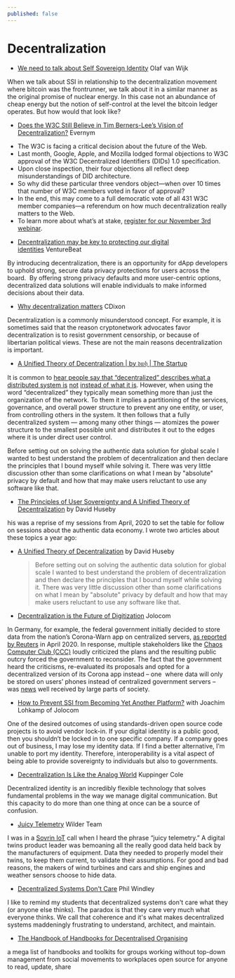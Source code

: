 ```yaml
---
published: false
---
```


# Decentralization
* [We need to talk about Self Sovereign Identity](https://medium.com/coinmonks/we-need-to-talk-about-self-sovereign-identity-2f741eda2591) Olaf van Wijk

When we talk about SSI in relationship to the decentralization movement where bitcoin was the frontrunner, we talk about it in a similar manner as the original promise of nuclear energy. In this case not an abundance of cheap energy but the notion of self-control at the level the bitcoin ledger operates. But how would that look like?

* [Does the W3C Still Believe in Tim Berners-Lee’s Vision of Decentralization?](https://www.evernym.com/blog/w3c-vision-of-decentralization/) Evernym

- The W3C is facing a critical decision about the future of the Web.
- Last month, Google, Apple, and Mozilla lodged formal objections to W3C approval of the W3C Decentralized Identifiers (DIDs) 1.0 specification.
- Upon close inspection, their four objections all reflect deep misunderstandings of DID architecture.
- So why did these particular three vendors object—when over 10 times that number of W3C members voted in favor of approval?
- In the end, this may come to a full democratic vote of all 431 W3C member companies—a referendum on how much decentralization really matters to the Web.
- To learn more about what’s at stake, [register for our November 3rd webinar](https://www.evernym.com/blog/w3c-vision-of-decentralization/%23webinar).
* [Decentralization may be key to protecting our digital identities](https://venturebeat.com/2021/11/06/decentralization-may-be-key-to-protecting-our-digital-identities/) VentureBeat

By introducing decentralization, there is an opportunity for dApp developers to uphold strong, secure data privacy protections for users across the board.  By offering strong privacy defaults and more user-centric options, decentralized data solutions will enable individuals to make informed decisions about their data.
* [Why decentralization matters](https://cdixon.org/2018/02/18/why-decentralization-matters) CDixon

Decentralization is a commonly misunderstood concept. For example, it is sometimes said that the reason cryptonetwork advocates favor decentralization is to resist government censorship, or because of libertarian political views. These are not the main reasons decentralization is important.

* [A Unified Theory of Decentralization | by 𝔡𝔴𝔥 | The Startup](https://medium.com/swlh/a-unified-theory-of-decentralization-151d6f39e38?sk%3Db2a71917dcb5ce948196887c7ff48fde)

It is common to [hear people say that “decentralized” describes what a distributed system is](https://medium.com/@jaygraber/decentralized-social-networks-e5a7a2603f53) [not](https://medium.com/@jaygraber/decentralized-social-networks-e5a7a2603f53) [instead of what it is](https://medium.com/@jaygraber/decentralized-social-networks-e5a7a2603f53). However, when using the word “decentralized” they typically mean something more than just the organization of the network. To them it implies a partitioning of the services, governance, and overall power structure to prevent any one entity, or user, from controlling others in the system. It then follows that a fully decentralized system — among many other things — atomizes the power structure to the smallest possible unit and distributes it out to the edges where it is under direct user control.

Before setting out on solving the authentic data solution for global scale I wanted to best understand the problem of decentralization and then declare the principles that I bound myself while solving it. There was very little discussion other than some clarifications on what I mean by "absolute" privacy by default and how that may make users reluctant to use any software like that.

* [The Principles of User Sovereignty and A Unified Theory of Decentralization](https://iiw.idcommons.net/2A/_The_Principles_of_User_Sovereignty_and_A_Unified_Theory_of_Decentralization) by David Huseby

his was a reprise of my sessions from April, 2020 to set the table for follow on sessions about the authentic data economy. I wrote two articles about these topics a year ago:
* [A Unified Theory of Decentralization](https://medium.com/swlh/a-unified-theory-of-decentralization-151d6f39e38?sk%3Db2a71917dcb5ce948196887c7ff48fde) by David Huseby
  > Before setting out on solving the authentic data solution for global scale I wanted to best understand the problem of decentralization and then declare the principles that I bound myself while solving it. There was very little discussion other than some clarifications on what I mean by "absolute" privacy by default and how that may make users reluctant to use any software like that.



* [Decentralization is the Future of Digitization](https://jolocom.io/blog/decentralization-is-the-future-of-digitization/) Jolocom

In Germany, for example, the federal government initially decided to store data from the nation’s Corona-Warn app on centralized servers, [as reported by Reuters](https://www.reuters.com/article/us-health-coronavirus-europe-tech/germany-flips-on-smartphone-contact-tracing-backs-apple-and-google-idUSKCN22807J) in April 2020. In response, multiple stakeholders like the [Chaos Computer Club (CCC)](https://netzpolitik.org/2020/ccc-warnt-bundesregierung-vor-zentralistischer-corona-app-covid19-contact-tracing-pepppt-dp3t/) loudly criticized the plans and the resulting public outcry forced the government to reconsider. The fact that the government heard the criticisms, re-evaluated its proposals and opted for a decentralized version of its Corona app instead – one  where data will only be stored on users’ phones instead of centralized government servers – was [news](https://www.zdf.de/nachrichten/politik/corona-app-launch-100.html) well received by large parts of society.

* [How to Prevent SSI from Becoming Yet Another Platform?](https://northernblock.io/how-to-prevent-ssi-from-becoming-yet-another-platform-with-joachim-lohkamp/) with Joachim Lohkamp of Jolocom

One of the desired outcomes of using standards-driven open source code projects is to avoid vendor lock-in. If your digital identity is a public good, then you shouldn’t be locked in to one specific company. If a company goes out of business, I may lose my identity data. If I find a better alternative, I’m unable to port my identity. Therefore, interoperability is a vital aspect of being able to provide sovereignty to individuals but also to governments.

* [Decentralization Is Like the Analog World](https://www.kuppingercole.com/events/eic2022/blog/decentralization-is-like-the-analog-world) Kuppinger Cole

Decentralized identity is an incredibly flexible technology that solves fundamental problems in the way we manage digital communication. But this capacity to do more than one thing at once can be a source of confusion.

* [Juicy Telemetry](https://wider.team/2022/04/04/juicy-telemetry/) Wilder Team

I was in a [Sovrin IoT](https://sovrin.org/) call when I heard the phrase “juicy telemetry.” A digital twins product leader was bemoaning all the really good data held back by the manufacturers of equipment. Data they needed to properly model their twins, to keep them current, to validate their assumptions. For good and bad reasons, the makers of wind turbines and cars and ship engines and weather sensors choose to hide data.
* [Decentralized Systems Don't Care](https://www.windley.com/archives/2022/07/decentralized_systems_dont_care.shtml) Phil Windley

I like to remind my students that decentralized systems don't care what they (or anyone else thinks). The paradox is that they care very much what everyone thinks. We call that coherence and it's what makes decentralized systems maddeningly frustrating to understand, architect, and maintain.

* [The Handbook of Handbooks for Decentralised Organising](https://hackmd.io/@yHk1snI9T9SNpiFu2o17oA/Skh_dXNbE?type%3Dview)

a mega list of handbooks and toolkits for groups working without top-down management from social movements to workplaces open source for anyone to read, update, share
